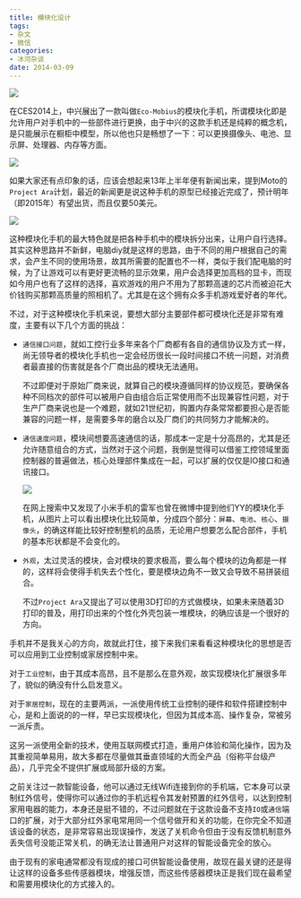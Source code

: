 ```yaml
---
title: 模块化设计
tags:
- 杂文
- 微信
categories:
- 冰河杂谈
date: 2014-03-09
---
```

![](2-ara1.jpg)

在CES2014上，中兴展出了一款叫做`Eco-Mobius`的模块化手机，所谓模块化即是允许用户对手机中的一些部件进行更换，由于中兴的这款手机还是纯粹的概念机，是只能展示在橱柜中模型，所以他也只是畅想了一下：可以更换摄像头、电池、显示屏、处理器、内存等方面。

![](2-zte.jpg)


如果大家还有点印象的话，应该会想起来13年上半年便有新闻出来，提到Moto的`Project Ara`计划，最近的新闻更是说这种手机的原型已经接近完成了，预计明年（即2015年）有望出货，而且仅要50美元。

![](2-ara2.jpg)

这种模块化手机的最大特色就是把各种手机中的模块拆分出来，让用户自行选择。其实这种思路并不新鲜，电脑diy就是这样的思路，由于不同的用户根据自己的需求，会产生不同的使用场景，故其所需要的配置也不一样，类似于我们配电脑的时候，为了让游戏可以有更好更流畅的显示效果，用户会选择更加高档的显卡，而现如今用户也有了这样的选择，喜欢游戏的用户不用为了那颗高速的芯片而被迫花大价钱购买那颗高质量的照相机了。尤其是在这个拥有众多手机游戏爱好者的年代。

不过，对于这种模块化手机来说，要想大部分主要部件都可模块化还是非常有难度，主要有以下几个方面的挑战：

* `通信接口问题`，就如工控行业多年来各个厂商都有各自的通信协议及方式一样，尚无领导者的模块化手机也一定会经历很长一段时间接口不统一问题，对消费者最直接的伤害就是各个厂商出品的模块无法通用。

  不过即便对于原始厂商来说，就算自己的模块遵循同样的协议规范，要确保各种不同档次的部件可以被用户自由组合后正常使用而不出现兼容性问题，对于生产厂商来说也是一个难题，就如21世纪初，购置内存条常常都要担心是否能兼容的问题一样，是需要多年的磨合以及厂商们的共同努力才能解决的。

* `通信速度问题`，模块间想要高速通信的话，那成本一定是十分高昂的，尤其是还允许随意组合的方式，当然对于这个问题，我倒是觉得可以借鉴工控领域里面控制器的普遍做法，核心处理部件集成在一起，可以扩展的仅仅是IO接口和通讯接口。

  ![](2-xiaomi.jpg)

  在网上搜索中又发现了小米手机的雷军也曾在微博中提到他们YY的模块化手机，从图片上可以看出模块化比较简单，分成四个部分：`屏幕`、`电池`、`核心`、`摄像头`，的确这样能比较好控制整机的品质，无论用户想要怎么配合部件，手机的基本形状都是不会变化的。

* `外观`，太过灵活的模块，会对模块的要求极高，要么每个模块的边角都是一样的，这样将会使得手机失去个性化，要是模块边角不一致又会导致不易拼装组合。

  不过`Project Ara`又提出了可以使用3D打印的方式做模块，如果未来随着3D打印的普及，用打印出来的个性化外壳包装一堆模块，的确应该是一个很好的方向。

手机并不是我关心的方向，故就此打住，接下来我们来看看这种模块化的思想是否可以应用到工业控制或家居控制中来。

对于`工业控制`，由于其成本高昂，且不是那么在意外观，故实现模块化扩展很多年了，貌似的确没有什么启发意义。

对于`家居控制`，现在的主要两派，一派使用传统工业控制的硬件和软件搭建控制中心，是和上面说的的一样，早已实现模块化，但因为其成本高、操作复杂，常被另一派斥责。

这另一派使用全新的技术，使用互联网模式打造，重用户体验和简化操作，因为及其重视简单易用，故大多都在尽量做其垂直领域的大而全产品（俗称平台级产品），几乎完全不提供扩展或局部升级的方案。

之前关注过一款智能设备，他可以通过无线Wifi连接到你的手机端，它本身可以录制红外信号，使得你可以通过你的手机远程令其发射预置的红外信号，以达到控制家用电器的能力，本身还是挺不错的，不过问题就在于这款设备不支持`IO`或`通信`端口的扩展，对于大部分红外家电常用同一个信号做开和关的功能，在你完全不知道该设备的状态，是非常容易出现误操作，发送了关机命令但由于没有反馈机制意外丢失信号没能正常关机，的确无法让普通用户对这样的智能设备完全的放心。

由于现有的家电通常都没有现成的接口可供智能设备使用，故现在最关键的还是得让这样的设备多些传感器模块，增强反馈，而这些传感器模块正是我们现在最希望和需要用模块化的方式接入的。
